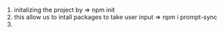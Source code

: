 1. initalizing the project by => npm init
2. this allow us to intall packages to take user input => npm i prompt-sync
3. 